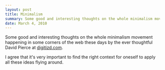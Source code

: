 ```yaml
---
layout: post
title: Minimalism
summary: Some good and interesting thoughts on the whole minimalism movement.
date: March 4, 2010
---
```


Some good and interesting thoughts on the whole minimalism movement happening in some corners of the web these days by the ever thoughtful David Pierce at <a href="http://www.digitizd.com/2010/03/04/minimalism-versus-lessism/">digitizd.com</a>.

I agree that it's very important to find the right context for oneself to apply all these ideas flying around.
